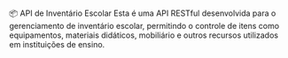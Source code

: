 📦 API de Inventário Escolar
Esta é uma API RESTful desenvolvida para o gerenciamento de inventário escolar, permitindo o controle de itens como equipamentos, materiais didáticos, mobiliário e outros recursos utilizados em instituições de ensino.

